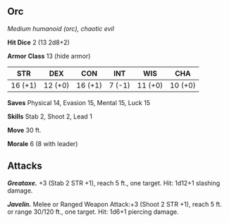 ## Orc

*Medium humanoid (orc), chaotic evil*

**Hit Dice** 2 (13 2d8+2)

**Armor Class** 13 (hide armor)

| STR     | DEX     | CON     | INT     | WIS     | CHA     |
|---------|---------|---------|---------|---------|---------|
| 16 (+1) | 12 (+0) | 16 (+1) |  7 (-1) | 11 (+0) | 10 (+0) |

**Saves** Physical 14, Evasion 15, Mental 15, Luck 15

**Skills** Stab 2, Shoot 2, Lead 1

**Move** 30 ft.

**Morale** 6 (8 with leader)

## Attacks

***Greataxe.*** +3 (Stab 2 STR +1), reach 5 ft., one target. Hit: 1d12+1 slashing damage.

***Javelin.*** Melee or Ranged Weapon Attack:+3 (Shoot 2 STR +1), reach 5 ft. or range 30/120 ft., one target. Hit: 1d6+1 piercing damage.

